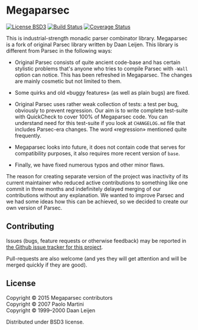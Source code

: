 # Megaparsec

[![License BSD3](https://img.shields.io/badge/license-BSD3-brightgreen.svg)](http://opensource.org/licenses/BSD-3-Clause)
[![Build Status](https://travis-ci.org/mrkkrp/megaparsec.svg?branch=master)](https://travis-ci.org/mrkkrp/megaparsec)
[![Coverage Status](https://coveralls.io/repos/mrkkrp/megaparsec/badge.svg?branch=master&service=github)](https://coveralls.io/github/mrkkrp/megaparsec?branch=master)

This is industrial-strength monadic parser combinator library. Megaparsec is
a fork of original Parsec library written by Daan Leijen. This library is
different from Parsec in the following ways:

* Original Parsec consists of quite ancient code-base and has certain
  stylistic problems that's anyone who tries to compile Parsec with `-Wall`
  option can notice. This has been refreshed in Megaparsec. The changes are
  mainly cosmetic but not limited to them.

* Some quirks and old «buggy features» (as well as plain bugs) are fixed.

* Original Parsec uses rather weak collection of tests: a test per bug,
  obviously to prevent regression. Our aim is to write complete test-suite
  with QuickCheck to cover 100% of Megaparsec code. You can understand need
  for this test-suite if you look at `CHANGELOG.md` file that includes
  Parsec-era changes. The word «regression» mentioned quite frequently.

* Megaparsec looks into future, it does not contain code that serves for
  compatibility purposes, it also requires more recent version of `base`.

* Finally, we have fixed numerous typos and other minor flaws.

The reason for creating separate version of the project was inactivity of
its current maintainer who reduced active contributions to something like
one commit in three months and indefinitely delayed merging of our
contributions without any explanation. We wanted to improve Parsec and we
had some ideas how this can be achieved, so we decided to create our own
version of Parsec.

## Contributing

Issues (bugs, feature requests or otherwise feedback) may be reported in
[the Github issue tracker for this project](https://github.com/mrkkrp/megaparsec/issues).

Pull-requests are also welcome (and yes they will get attention and will be
merged quickly if they are good).

## License

Copyright © 2015 Megaparsec contributors<br>
Copyright © 2007 Paolo Martini<br>
Copyright © 1999–2000 Daan Leijen

Distributed under BSD3 license.
